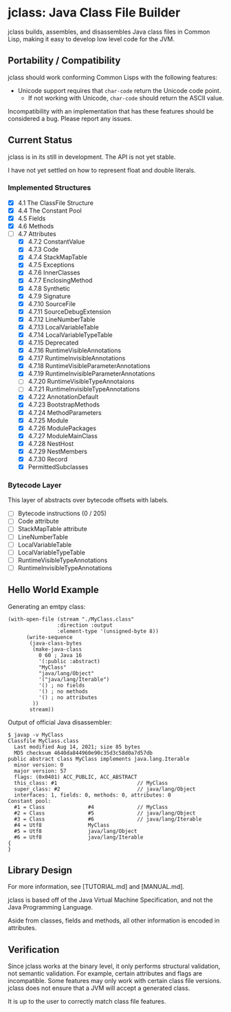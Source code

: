 # jclass: Java Class File Builder

jclass builds, assembles, and disassembles  Java class files in Common Lisp,
making it easy to develop low level code for the JVM.

## Portability / Compatibility

jclass should work conforming Common Lisps with the following features:

- Unicode support requires that `char-code` return the Unicode code point.
    - If not working with Unicode, `char-code` should return the ASCII value.

Incompatibility with an implementation that has these features should be
considered a bug. Please report any issues.

## Current Status

jclass is in its still in development. The API is not yet stable.

I have not yet settled on how to represent float and double literals.

### Implemented Structures

- [X] 4.1 The ClassFile Structure
- [X] 4.4 The Constant Pool
- [X] 4.5 Fields
- [X] 4.6 Methods
- [ ] 4.7 Attributes
    - [X] 4.7.2 ConstantValue
    - [X] 4.7.3 Code
    - [X] 4.7.4 StackMapTable
    - [X] 4.7.5 Exceptions
    - [X] 4.7.6 InnerClasses
    - [X] 4.7.7 EnclosingMethod
    - [X] 4.7.8 Synthetic
    - [X] 4.7.9 Signature
    - [X] 4.7.10 SourceFile
    - [X] 4.7.11 SourceDebugExtension
    - [X] 4.7.12 LineNumberTable
    - [X] 4.7.13 LocalVariableTable
    - [X] 4.7.14 LocalVariableTypeTable
    - [X] 4.7.15 Deprecated
    - [X] 4.7.16 RuntimeVisibleAnnotations
    - [X] 4.7.17 RuntimeInvisibleAnnotations
    - [X] 4.7.18 RuntimeVisibleParameterAnnotations
    - [X] 4.7.19 RuntimeInvisibleParameterAnnotations
    - [ ] 4.7.20 RuntimeVisibleTypeAnnotaions
    - [ ] 4.7.21 RuntimeInvisibleTypeAnnotations
    - [X] 4.7.22 AnnotationDefault
    - [X] 4.7.23 BootstrapMethods
    - [X] 4.7.24 MethodParameters
    - [X] 4.7.25 Module
    - [X] 4.7.26 ModulePackages
    - [X] 4.7.27 ModuleMainClass
    - [X] 4.7.28 NestHost
    - [X] 4.7.29 NestMembers
    - [X] 4.7.30 Record
    - [X] PermittedSubclasses

### Bytecode Layer

This layer of abstracts over bytecode offsets with labels.

- [ ] Bytecode instructions (0 / 205)
- [ ] Code attribute
- [ ] StackMapTable attribute
- [ ] LineNumberTable
- [ ] LocalVariableTable
- [ ] LocalVariableTypeTable
- [ ] RuntimeVisibleTypeAnnotations
- [ ] RuntimeInvisibleTypeAnnotations

## Hello World Example

Generating an emtpy class:

```
(with-open-file (stream "./MyClass.class"
				:direction :output
				:element-type '(unsigned-byte 8))
	  (write-sequence
	   (java-class-bytes
        (make-java-class
          0 60 ; Java 16
          '(:public :abstract)
          "MyClass"
          "java/lang/Object"
          '("java/lang/Iterable")
          '() ; no fields
          '() ; no methods
          '() ; no attributes
        ))
	   stream))
```

Output of official Java disassembler:

```
$ javap -v MyClass
Classfile MyClass.class
  Last modified Aug 14, 2021; size 85 bytes
  MD5 checksum 4640da844960e90c35d3c58d0a7d57db
public abstract class MyClass implements java.lang.Iterable
  minor version: 0
  major version: 57
  flags: (0x0401) ACC_PUBLIC, ACC_ABSTRACT
  this_class: #1                          // MyClass
  super_class: #2                         // java/lang/Object
  interfaces: 1, fields: 0, methods: 0, attributes: 0
Constant pool:
  #1 = Class              #4              // MyClass
  #2 = Class              #5              // java/lang/Object
  #3 = Class              #6              // java/lang/Iterable
  #4 = Utf8               MyClass
  #5 = Utf8               java/lang/Object
  #6 = Utf8               java/lang/Iterable
{
}
```

## Library Design

For more information, see [TUTORIAL.md] and [MANUAL.md].

jclass is based off of the Java Virtual Machine Specification, and not the
Java Programming Language.

Aside from classes, fields and methods, all other information is encoded in 
attributes.

## Verification

Since jclass works at the binary level, it only performs structural
validation, not semantic validation. For example, certain attributes and
flags are incompatible. Some features may only work with certain class file
versions. jclass does not ensure that a JVM will accept a generated class.

It is up to the user to correctly match class file features.

